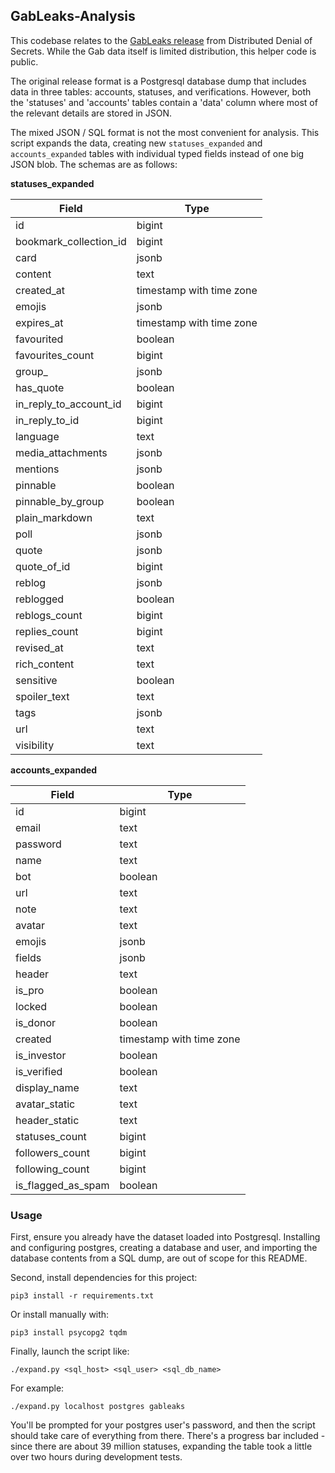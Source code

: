 ## GabLeaks-Analysis

This codebase relates to the [GabLeaks release](https://ddosecrets.com/wiki/GabLeaks) from Distributed Denial of Secrets. While the Gab data itself is limited distribution, this helper code is public.

The original release format is a Postgresql database dump that includes data in three tables: accounts, statuses, and verifications. However, both the 'statuses' and 'accounts' tables contain a 'data' column where most of the relevant details are stored in JSON.

The mixed JSON / SQL format is not the most convenient for analysis. This script expands the data, creating new `statuses_expanded` and `accounts_expanded` tables with individual typed fields instead of one big JSON blob. The schemas are as follows:

**statuses\_expanded**

| Field                      | Type                     |
| -------------------------- | ------------------------ |
| id                         | bigint                   |
| bookmark\_collection\_id   | bigint                   |
| card                       | jsonb                    |
| content                    | text                     |
| created\_at                | timestamp with time zone |
| emojis                     | jsonb                    |
| expires\_at                | timestamp with time zone |
| favourited                 | boolean                  |
| favourites\_count          | bigint                   |
| group\_                    | jsonb                    |
| has\_quote                 | boolean                  |
| in\_reply\_to\_account\_id | bigint                   |
| in\_reply\_to\_id          | bigint                   |
| language                   | text                     |
| media\_attachments         | jsonb                    |
| mentions                   | jsonb                    |
| pinnable                   | boolean                  |
| pinnable\_by\_group        | boolean                  |
| plain\_markdown            | text                     |
| poll                       | jsonb                    |
| quote                      | jsonb                    |
| quote\_of\_id              | bigint                   |
| reblog                     | jsonb                    |
| reblogged                  | boolean                  |
| reblogs\_count             | bigint                   |
| replies\_count             | bigint                   |
| revised\_at                | text                     |
| rich\_content              | text                     |
| sensitive                  | boolean                  |
| spoiler\_text              | text                     |
| tags                       | jsonb                    |
| url                        | text                     |
| visibility                 | text                     |

**accounts\_expanded**

| Field                      | Type                     |
| -------------------------- | ------------------------ |
| id                         | bigint                   |
| email                      | text                     |
| password                   | text                     |
| name                       | text                     |
| bot                        | boolean                  |
| url                        | text                     |
| note                       | text                     |
| avatar                     | text                     |
| emojis                     | jsonb                    |
| fields                     | jsonb                    |
| header                     | text                     |
| is\_pro                    | boolean                  |
| locked                     | boolean                  |
| is\_donor                  | boolean                  |
| created                    | timestamp with time zone |
| is\_investor               | boolean                  |
| is\_verified               | boolean                  |
| display\_name              | text                     |
| avatar\_static             | text                     |
| header\_static             | text                     |
| statuses\_count            | bigint                   |
| followers\_count           | bigint                   |
| following\_count           | bigint                   |
| is\_flagged\_as\_spam      | boolean                  |

### Usage

First, ensure you already have the dataset loaded into Postgresql. Installing and configuring postgres, creating a database and user, and importing the database contents from a SQL dump, are out of scope for this README.

Second, install dependencies for this project:

    pip3 install -r requirements.txt

Or install manually with:

    pip3 install psycopg2 tqdm

Finally, launch the script like:

    ./expand.py <sql_host> <sql_user> <sql_db_name>

For example:

    ./expand.py localhost postgres gableaks

You'll be prompted for your postgres user's password, and then the script should take care of everything from there. There's a progress bar included - since there are about 39 million statuses, expanding the table took a little over two hours during development tests.
